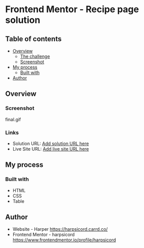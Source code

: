 # Frontend Mentor - Recipe page solution

## Table of contents

- [Overview](#overview)
  - [The challenge](#the-challenge)
  - [Screenshot](#screenshot)
- [My process](#my-process)
  - [Built with](#built-with)
- [Author](#author)

## Overview

### Screenshot

final.gif


### Links

- Solution URL: [Add solution URL here](https://your-solution-url.com)
- Live Site URL: [Add live site URL here](https://your-live-site-url.com)

## My process

### Built with

- HTML
- CSS
- Table

## Author

- Website - Harper https://harpsicord.carrd.co/
- Frontend Mentor - harpsicord https://www.frontendmentor.io/profile/harpsicord
